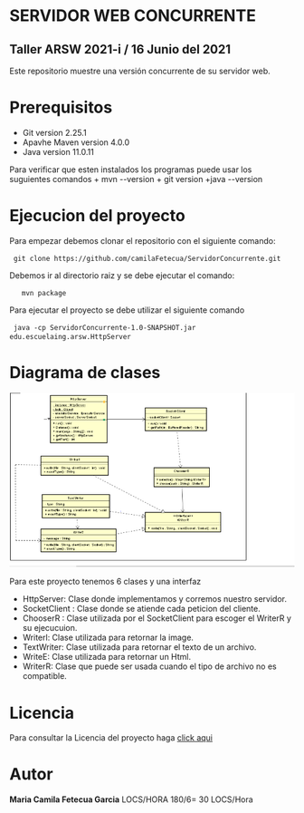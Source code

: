 # SERVIDOR WEB CONCURRENTE
## Taller ARSW 2021-i / 16 Junio del 2021

  Este repositorio muestre una versión concurrente de su servidor web. 

# Prerequisitos 
  + Git version 2.25.1
  + Apavhe Maven version 4.0.0
  + Java version 11.0.11
  
  Para verificar que esten instalados los programas puede usar los suguientes comandos
    + mvn --version
    + git version
    +java --version
       
# Ejecucion del proyecto

  Para empezar debemos clonar el repositorio con el siguiente comando:

     git clone https://github.com/camilaFetecua/ServidorConcurrente.git
  
  Debemos ir al directorio raiz y se debe ejecutar el comando:
 
       mvn package
  
   
  Para ejecutar el proyecto se debe utilizar el siguiente comando 

     java -cp ServidorConcurrente-1.0-SNAPSHOT.jar edu.escuelaing.arsw.HttpServer
     
 
      
# Diagrama de clases  

![Imagen](https://github.com/camilaFetecua/TallerHeroku/blob/master/Imagenes/Clasesservifot.PNG)

  Para este proyecto tenemos 6 clases y una interfaz 
  + HttpServer: Clase donde implementamos y corremos nuestro servidor. 
  + SocketClient : Clase donde se atiende cada peticion del cliente.
  + ChooserR : Clase  utilizada por el SocketClient para escoger el WriterR y su ejecucuion. 
  + Writerl: Clase utilizada para retornar la image. 
  + TextWriter: Clase utilizada para retornar el texto de un archivo. 
  + WriteE: Clase utilizada para retornar un Html.
  + WriterR: Clase que puede ser usada cuando el tipo de archivo no es      compatible. 

# Licencia

  Para consultar la Licencia del proyecto haga [click aqui](https://github.com/camilaFetecua/ServidorConcurrente/blob/master/LICENSE.md)
  
  
# Autor 
  **Maria Camila Fetecua Garcia**  LOCS/HORA 180/6= 30 LOCS/Hora 

